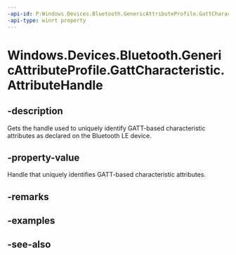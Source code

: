 ```yaml
---
-api-id: P:Windows.Devices.Bluetooth.GenericAttributeProfile.GattCharacteristic.AttributeHandle
-api-type: winrt property
---
```


<!-- Property syntax
public ushort AttributeHandle { get; }
-->

# Windows.Devices.Bluetooth.GenericAttributeProfile.GattCharacteristic.AttributeHandle

## -description
Gets the handle used to uniquely identify GATT-based characteristic attributes as declared on the Bluetooth LE device.

## -property-value
Handle that uniquely identifies GATT-based characteristic attributes.

## -remarks

## -examples

## -see-also
